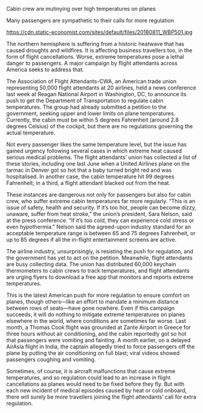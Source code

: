 Cabin crew are mutinying over high temperatures on planes

Many passengers are sympathetic to their calls for more regulation

https://cdn.static-economist.com/sites/default/files/20180811_WBP501.jpg

The northern hemisphere is suffering from a historic heatwave that has caused droughts and wildfires. It is affecting business travellers too, in the form of flight cancellations. Worse, extreme temperatures pose a lethal danger to passengers. A major campaign by flight attendants across America seeks to address that.

The Association of Flight Attendants-CWA, an American trade union representing 50,000 flight attendants at 20 airlines, held a news conference last week at Reagan National Airport in Washington, DC, to announce its push to get the Department of Transportation to regulate cabin temperatures. The group had already submitted a petition to the government, seeking upper and lower limits on plane temperatures. Currently, the cabin must be within 5 degrees Fahrenheit (around 2.8 degrees Celsius) of the cockpit, but there are no regulations governing the actual temperature.

Not every passenger likes the same temperature level, but the issue has gained urgency following several cases in which extreme heat caused serious medical problems. The flight attendants’ union has collected a list of these stories, including one last June when a United Airlines plane on the tarmac in Denver got so hot that a baby turned bright red and was hospitalised. In another case, the cabin temperature hit 99 degrees Fahrenheit; in a third, a flight attendant blacked out from the heat.

These instances are dangerous not only for passengers but also for cabin crew, who suffer extreme cabin temperatures far more regularly. “This is an issue of safety, health and security. If it’s too hot, people can become dizzy, unaware, suffer from heat stroke,” the union’s president, Sara Nelson, said at the press conference. “If it’s too cold, they can experience cold stress or even hypothermia.” Nelson said the agreed-upon industry standard for an acceptable temperature range is between 65 and 75 degrees Fahrenheit, or up to 85 degrees if all the in-flight entertainment screens are active.

The airline industry, unsurprisingly, is resisting the push for regulation, and the government has yet to act on the petition. Meanwhile, flight attendants are busy collecting data. The union has distributed 60,000 keychain thermometers to cabin crews to track temperatures, and flight attendants are urging flyers to download a free app that monitors and reports extreme temperatures.

This is the latest American push for more regulation to ensure comfort on planes, though others—like an effort to mandate a minimum distance between rows of seats—have gone nowhere. Even if this campaign succeeds, it will do nothing to mitigate extreme temperatures on planes elsewhere in the world, where conditions are sometimes far worse. Last month, a Thomas Cook flight was grounded at Zante Airport in Greece for three hours without air conditioning, and the cabin reportedly got so hot that passengers were vomiting and fainting. A month earlier, on a delayed AirAsia flight in India, the captain allegedly tried to force passengers off the plane by putting the air conditioning on full blast; viral videos showed passengers coughing and vomiting. 

Sometimes, of course, it is aircraft malfunctions that cause extreme temperatures, and so regulation could lead to an increase in flight cancellations as planes would need to be fixed before they fly. But with each new incident of medical episodes caused by heat or cold onboard, there will surely be more travellers joining the flight attendants’ call for extra regulation.
